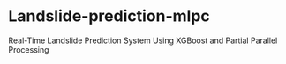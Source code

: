# Landslide-prediction-mlpc
Real-Time Landslide Prediction System Using XGBoost and Partial Parallel Processing
